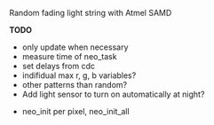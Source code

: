 Random fading light string with Atmel SAMD

__TODO__
- only update when necessary
- measure time of neo\_task
- set delays from cdc
- indifidual max r, g, b variables?
- other patterns than random?
- Add light sensor to turn on automatically at night?
+ neo\_init per pixel, neo\_init\_all
